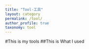 ```yaml
---
title: "Tool-工具"
layout: category
permalink: /tool/
author_profile: true
taxonomy: tool
---
```


#This is my tools
##This is What I used
